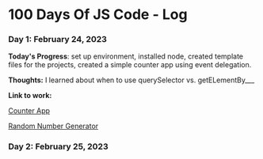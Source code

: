 # 100 Days Of JS Code - Log

### Day 1: February 24, 2023

**Today's Progress**: set up environment, installed node, created template files for the projects, created a simple counter app using event delegation.

**Thoughts:** I learned about when to use querySelector vs. getELementBy___ 

**Link to work:** 

[Counter App](https://github.com/rpremvaree12/100daysofJS/tree/main/1counter)

[Random Number Generator](https://github.com/rpremvaree12/100daysofJS/tree/main/1counter)





### Day 2: February 25, 2023